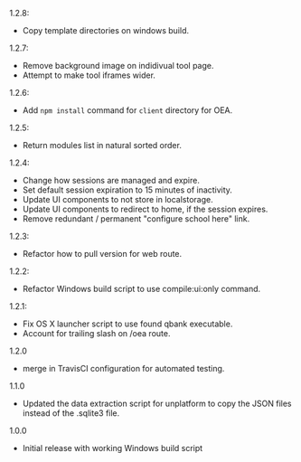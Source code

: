 1.2.8:
  - Copy template directories on windows build.

1.2.7:
  - Remove background image on indidivual tool page.
  - Attempt to make tool iframes wider.

1.2.6:
  - Add `npm install` command for `client` directory
    for OEA.

1.2.5:
  - Return modules list in natural sorted order.

1.2.4:
  - Change how sessions are managed and expire.
  - Set default session expiration to 15 minutes of inactivity.
  - Update UI components to not store in localstorage.
  - Update UI components to redirect to home, if the
    session expires.
  - Remove redundant / permanent "configure school here"
    link.

1.2.3:
  - Refactor how to pull version for web route.

1.2.2:
  - Refactor Windows build script to use compile:ui:only
    command.

1.2.1:
  - Fix OS X launcher script to use found qbank executable.
  - Account for trailing slash on /oea route.

1.2.0
  - merge in TravisCI configuration for automated testing.

1.1.0
  - Updated the data extraction script for unplatform to 
    copy the JSON files instead of the .sqlite3 file.

1.0.0
  - Initial release with working Windows build script

